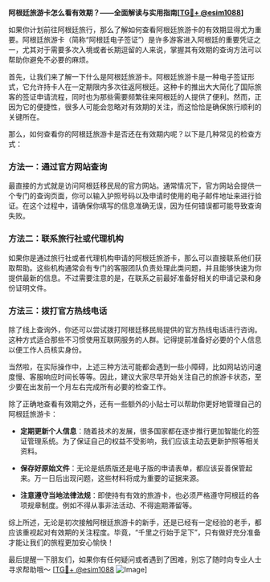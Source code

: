 **阿根廷旅游卡怎么看有效期？——全面解读与实用指南[[TG💪+ @esim1088](https://t.me/s/esim1088)]**

如果你计划前往阿根廷旅行，那么了解如何查看阿根廷旅游卡的有效期显得尤为重要。阿根廷旅游卡（简称“阿根廷电子签证”）是许多游客进入阿根廷的重要凭证之一，尤其对于需要多次入境或者长期逗留的人来说，掌握其有效期的查询方法可以帮助你避免不必要的麻烦。

首先，让我们来了解一下什么是阿根廷旅游卡。阿根廷旅游卡是一种电子签证形式，它允许持卡人在一定期限内多次往返阿根廷。这种卡的推出大大简化了国际旅客的签证申请流程，同时也为那些需要频繁往来阿根廷的人提供了便利。然而，正因为它的便捷性，很多人可能会忽略对有效期的关注，而这恰恰是确保旅行顺利的关键所在。

那么，如何查看你的阿根廷旅游卡是否还在有效期内呢？以下是几种常见的检查方式：

### 方法一：通过官方网站查询

最直接的方式就是访问阿根廷移民局的官方网站。通常情况下，官方网站会提供一个专门的查询页面，你可以输入护照号码以及申请时使用的电子邮件地址来进行验证。在这个过程中，请确保你填写的信息准确无误，因为任何错误都可能导致查询失败。

### 方法二：联系旅行社或代理机构

如果你是通过旅行社或者代理机构申请的阿根廷旅游卡，那么可以直接联系他们获取帮助。这些机构通常会有专门的客服团队负责处理此类问题，并且能够快速为你提供最新的信息。不过需要注意的是，在联系之前最好准备好相关的申请记录和身份证明文件。

### 方法三：拨打官方热线电话

除了线上查询外，你还可以尝试拨打阿根廷移民局提供的官方热线电话进行咨询。这种方式适合那些不习惯使用互联网服务的人群。记得提前准备好必要的个人信息以便工作人员核实身份。

当然啦，在实际操作中，上述三种方法可能都会遇到一些小障碍，比如网站访问速度慢、客服响应时间长等等。因此，建议大家尽早开始关注自己的旅游卡状态，至少要在出发前一个月左右完成所有必要的检查工作。

除了正确地查看有效期之外，还有一些额外的小贴士可以帮助你更好地管理自己的阿根廷旅游卡：

- **定期更新个人信息**：随着技术的发展，很多国家都在逐步推行更加智能化的签证管理系统。为了保证自己的权益不受影响，我们应该主动去更新护照等相关资料。
  
- **保存好原始文件**：无论是纸质版还是电子版的申请表单，都应该妥善保管起来。万一日后出现问题，这些材料将成为重要的证据来源。

- **注意遵守当地法律法规**：即使持有有效的旅游卡，也必须严格遵守阿根廷的各项规章制度。例如不得从事非法活动、不得逾期滞留等。

综上所述，无论是初次接触阿根廷旅游卡的新手，还是已经有一定经验的老手，都应该重视起对有效期的关注程度。毕竟，“千里之行始于足下”，只有做好充分准备才能让我们的旅程更加安心愉快！

最后提醒一下朋友们，如果你有任何疑问或者遇到了困难，别忘了随时向专业人士寻求帮助哦～ [[TG💪+ @esim1088](https://t.me/s/esim1088) ![Image](https://i.postimg.cc/4NQfJmqS/Snipaste-2025-05-13-00-14-12.png)]